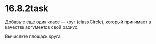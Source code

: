 # 16.8.2task
Добавьте еще один класс — круг (class Circle), который принимает в качестве аргументов свой радиус.

Вычислите площадь круга 
